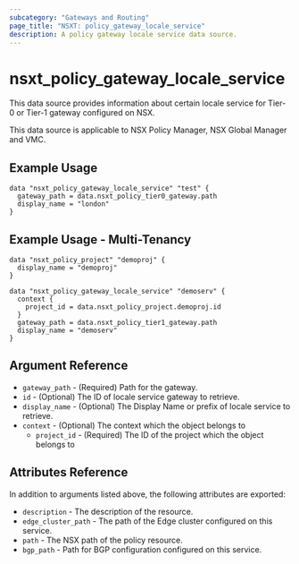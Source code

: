 ```yaml
---
subcategory: "Gateways and Routing"
page_title: "NSXT: policy_gateway_locale_service"
description: A policy gateway locale service data source.
---
```


# nsxt_policy_gateway_locale_service

This data source provides information about certain locale service for Tier-0 or Tier-1 gateway configured on NSX.

This data source is applicable to NSX Policy Manager, NSX Global Manager and VMC.

## Example Usage

```hcl
data "nsxt_policy_gateway_locale_service" "test" {
  gateway_path = data.nsxt_policy_tier0_gateway.path
  display_name = "london"
}
```

## Example Usage - Multi-Tenancy

```hcl
data "nsxt_policy_project" "demoproj" {
  display_name = "demoproj"
}

data "nsxt_policy_gateway_locale_service" "demoserv" {
  context {
    project_id = data.nsxt_policy_project.demoproj.id
  }
  gateway_path = data.nsxt_policy_tier1_gateway.path
  display_name = "demoserv"
}
```

## Argument Reference

* `gateway_path` - (Required) Path for the gateway.
* `id` - (Optional) The ID of locale service gateway to retrieve.
* `display_name` - (Optional) The Display Name or prefix of locale service to retrieve.
* `context` - (Optional) The context which the object belongs to
    * `project_id` - (Required) The ID of the project which the object belongs to

## Attributes Reference

In addition to arguments listed above, the following attributes are exported:

* `description` - The description of the resource.
* `edge_cluster_path` - The path of the Edge cluster configured on this service.
* `path` - The NSX path of the policy resource.
* `bgp_path` - Path for BGP configuration configured on this service.
